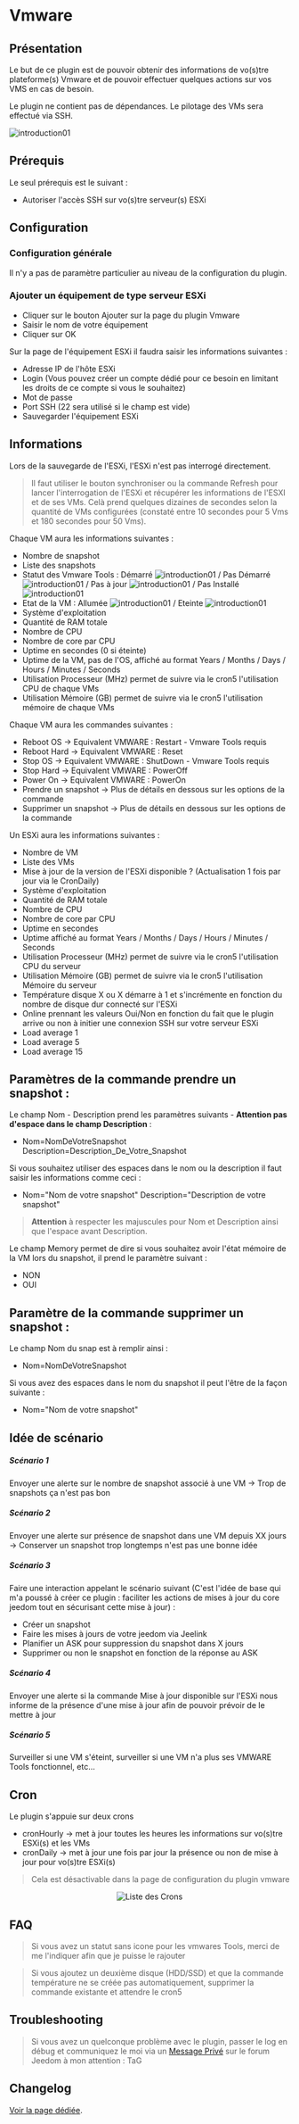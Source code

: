 # Vmware

## Présentation

Le but de ce plugin est de pouvoir obtenir des informations de vo(s)tre plateforme(s) Vmware et de pouvoir effectuer quelques actions sur vos VMS en cas de besoin.

Le plugin ne contient pas de dépendances.
Le pilotage des VMs sera effectué via SSH. 

![introduction01](../../../images/vmware/vmware_icon.png)


## Prérequis 

Le seul prérequis est le suivant : 
* Autoriser l'accès SSH sur vo(s)tre serveur(s) ESXi


## Configuration

### Configuration générale

Il n'y a pas de paramètre particulier au niveau de la configuration du plugin.

### Ajouter un équipement de type serveur ESXi

* Cliquer sur le bouton Ajouter sur la page du plugin Vmware
* Saisir le nom de votre équipement
* Cliquer sur OK

Sur la page de l'équipement ESXi il faudra saisir les informations suivantes :

* Adresse IP de l'hôte ESXi
* Login  (Vous pouvez créer un compte dédié pour ce besoin en limitant les droits de ce compte si vous le souhaitez)
* Mot de passe
* Port SSH (22 sera utilisé si le champ est vide)
* Sauvegarder l'équipement ESXi


## Informations

Lors de la sauvegarde de l'ESXi, l'ESXi n'est pas interrogé directement.

> Il faut utiliser le bouton synchroniser ou la commande Refresh pour lancer l'interrogation de l'ESXi et récupérer les informations de l'ESXI et de ses VMs. Celà prend quelques dizaines de secondes selon la quantité de VMs configurées (constaté entre 10 secondes pour 5 Vms  et 180 secondes pour 50 Vms).

Chaque VM aura les informations suivantes :
* Nombre de snapshot
* Liste des snapshots
* Statut des Vmware Tools : Démarré ![introduction01](../../../images/vmware/coche_verte.png) / Pas Démarré ![introduction01](../../../images/vmware/coche_orange.png) / Pas à jour ![introduction01](../../../images/vmware/roue_crantee_orange.png) / Pas Installé ![introduction01](../../../images/vmware/croix_rouge.png)
* Etat de la VM : Allumée ![introduction01](../../../images/vmware/coche_verte.png) / Eteinte ![introduction01](../../../images/vmware/croix_rouge.png)
* Système d'exploitation
* Quantité de RAM totale
* Nombre de CPU
* Nombre de core par CPU
* Uptime en secondes (0 si éteinte)
* Uptime de la VM, pas de l'OS, affiché au format Years / Months / Days / Hours / Minutes / Seconds 
* Utilisation Processeur (MHz) permet de suivre via le cron5 l'utilisation CPU de chaque VMs
* Utilisation Mémoire (GB) permet de suivre via le cron5 l'utilisation mémoire de chaque VMs


Chaque VM aura les commandes suivantes :
* Reboot OS -> Equivalent VMWARE : Restart -  Vmware Tools requis
* Reboot Hard -> Equivalent VMWARE : Reset
* Stop OS -> Equivalent VMWARE : ShutDown - Vmware Tools requis
* Stop Hard -> Equivalent VMWARE : PowerOff
* Power On -> Equivalent VMWARE : PowerOn
* Prendre un snapshot -> Plus de détails en dessous sur les options de la commande
* Supprimer un snapshot -> Plus de détails en dessous sur les options de la commande

Un ESXi aura les informations suivantes : 
* Nombre de VM
* Liste des VMs
* Mise à jour de la version de l'ESXi disponible ? (Actualisation 1 fois par jour via le CronDaily)
* Système d'exploitation
* Quantité de RAM totale
* Nombre de CPU
* Nombre de core par CPU
* Uptime en secondes
* Uptime affiché au format Years / Months / Days / Hours / Minutes / Seconds 
* Utilisation Processeur (MHz) permet de suivre via le cron5 l'utilisation CPU du serveur
* Utilisation Mémoire (GB) permet de suivre via le cron5 l'utilisation Mémoire du serveur
* Température disque X ou X démarre à 1 et s'incrémente en fonction du nombre de disque dur connecté sur l'ESXi
* Online prennant les valeurs Oui/Non en fonction du fait que le plugin arrive ou non à initier une connexion SSH sur votre serveur ESXi
* Load average 1
* Load average 5
* Load average 15


## Paramètres de la commande prendre un snapshot :

Le champ Nom - Description prend les paramètres suivants - **Attention pas d'espace dans le champ Description** :
* Nom=NomDeVotreSnapshot Description=Description_De_Votre_Snapshot


Si vous souhaitez utiliser des espaces dans le nom ou la description il faut saisir les informations comme ceci :
* Nom="Nom de votre snapshot" Description="Description de votre snapshot"

> **Attention** à respecter les majuscules pour Nom et Description ainsi que l'espace avant Description.


Le champ Memory permet de dire si vous souhaitez avoir l'état mémoire de la VM lors du snapshot, il prend le paramètre suivant :
* NON
* OUI

## Paramètre de la commande supprimer un snapshot :
Le champ Nom du snap est à remplir ainsi :
* Nom=NomDeVotreSnapshot

Si vous avez des espaces dans le nom du snapshot il peut l'être de la façon suivante : 
* Nom="Nom de votre snapshot"

## Idée de scénario

##### Scénario 1
Envoyer une alerte sur le nombre de snapshot associé à une VM -> Trop de snapshots ça n'est pas bon

##### Scénario 2
Envoyer une alerte sur présence de snapshot dans une VM depuis XX jours -> Conserver un snapshot trop longtemps n'est pas une bonne idée

##### Scénario 3
Faire une interaction appelant le scénario suivant (C'est l'idée de base qui m'a poussé à créer ce plugin : faciliter les actions de mises à jour du core jeedom tout en sécurisant cette mise à jour) :
* Créer un snapshot
* Faire les mises à jours de votre jeedom via Jeelink
* Planifier un ASK pour suppression du snapshot dans X jours
* Supprimer ou non le snapshot en fonction de la réponse au ASK

##### Scénario 4
Envoyer une alerte si la commande Mise à jour disponible sur l'ESXi nous informe de la présence d'une mise à jour afin de pouvoir prévoir de le mettre à jour

##### Scénario 5 
Surveiller si une VM s'éteint, surveiller si une VM n'a plus ses VMWARE Tools fonctionnel, etc...

## Cron

Le plugin s'appuie sur deux crons
* cronHourly -> met à jour toutes les heures les informations sur vo(s)tre ESXi(s) et les VMs
* cronDaily -> met à jour une fois par jour la présence ou non de mise à jour pour vo(s)tre ESXi(s)

> Cela est désactivable dans la page de configuration du plugin vmware
<p align="center">
  <img src="https://github.com/TaGGoU91/jeedom_docs/blob/master/images/vmware/cron_plugin.png?raw=true" alt="Liste des Crons"/>
</p>


## FAQ

> Si vous avez un statut sans icone pour les vmwares Tools, merci de me l'indiquer afin que je puisse le rajouter

> Si vous ajoutez un deuxième disque (HDD/SSD) et que la commande température ne se créée pas automatiquement, supprimer la commande existante et attendre le cron5


## Troubleshooting

> Si vous avez un quelconque problème avec le plugin, passer le log en débug et communiquez le moi via un [Message Privé](https://www.jeedom.com/forum/ucp.php?i=pm&mode=compose) sur le forum Jeedom à mon attention : TaG


## Changelog

[Voir la page dédiée](../changelog.md).
